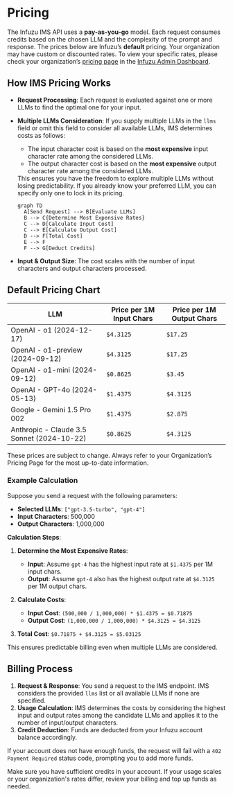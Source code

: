 # Pricing

The Infuzu IMS API uses a **pay-as-you-go** model. Each request consumes credits based on the chosen LLM and the 
complexity of the prompt and response. The prices below are Infuzu’s **default** pricing. Your organization may have 
custom or discounted rates. To view your specific rates, please check your organization’s 
[pricing page](https://admin.infuzu.com/o/billing/pricing) in the [Infuzu Admin Dashboard](https://admin.infuzu.com/).

## How IMS Pricing Works

- **Request Processing**: Each request is evaluated against one or more LLMs to find the optimal one for your input.
  
- **Multiple LLMs Consideration**: If you supply multiple LLMs in the `llms` field or omit this field to consider all 
available LLMs, IMS determines costs as follows:
  
  - The input character cost is based on the **most expensive** input character rate among the considered LLMs.
  - The output character cost is based on the **most expensive** output character rate among the considered LLMs.
  
  <tip>
  This ensures you have the freedom to explore multiple LLMs without losing predictability. If you already know your 
  preferred LLM, you can specify only one to lock in its pricing.
  </tip>
  
  ```mermaid
  graph TD
    A[Send Request] --> B[Evaluate LLMs]
    B --> C{Determine Most Expensive Rates}
    C --> D[Calculate Input Cost]
    C --> E[Calculate Output Cost]
    D --> F[Total Cost]
    E --> F
    F --> G[Deduct Credits]
  ```

- **Input & Output Size**: The cost scales with the number of input characters and output characters processed.

## Default Pricing Chart

| LLM                                        | Price per 1M Input Chars | Price per 1M Output Chars |
|--------------------------------------------|--------------------------|---------------------------|
| OpenAI - o1 (2024-12-17)                   | `$4.3125`                | `$17.25`                  |
| OpenAI - o1-preview (2024-09-12)           | `$4.3125`                | `$17.25`                  |
| OpenAI - o1-mini (2024-09-12)              | `$0.8625`                | `$3.45`                   |
| OpenAI - GPT-4o (2024-05-13)               | `$1.4375`                | `$4.3125`                 |
| Google - Gemini 1.5 Pro 002                | `$1.4375`                | `$2.875`                  |
| Anthropic - Claude 3.5 Sonnet (2024-10-22) | `$0.8625`                | `$4.3125`                 |

<warning>
These prices are subject to change. Always refer to your Organization’s Pricing Page for the most up-to-date 
information.
</warning>

### Example Calculation

Suppose you send a request with the following parameters:

- **Selected LLMs**: `["gpt-3.5-turbo", "gpt-4"]`
- **Input Characters**: 500,000
- **Output Characters**: 1,000,000

**Calculation Steps**:

1. **Determine the Most Expensive Rates**:
    - **Input**: Assume `gpt-4` has the highest input rate at `$1.4375` per 1M input chars.
    - **Output**: Assume `gpt-4` also has the highest output rate at `$4.3125` per 1M output chars.

2. **Calculate Costs**:
    - **Input Cost**: `(500,000 / 1,000,000) * $1.4375 = $0.71875`
    - **Output Cost**: `(1,000,000 / 1,000,000) * $4.3125 = $4.3125`

3. **Total Cost**: `$0.71875 + $4.3125 = $5.03125`

This ensures predictable billing even when multiple LLMs are considered.

## Billing Process

1. **Request & Response**: You send a request to the IMS endpoint. IMS considers the provided `llms` list or all 
available LLMs if none are specified.
2. **Usage Calculation**: IMS determines the costs by considering the highest input and output rates among the 
candidate LLMs and applies it to the number of input/output characters.
3. **Credit Deduction**: Funds are deducted from your Infuzu account balance accordingly.

If your account does not have enough funds, the request will fail with a `402 Payment Required` status code, prompting 
you to add more funds.

<warning>
Make sure you have sufficient credits in your account. If your usage scales or your organization's 
rates differ, review your billing and top up funds as needed.
</warning>